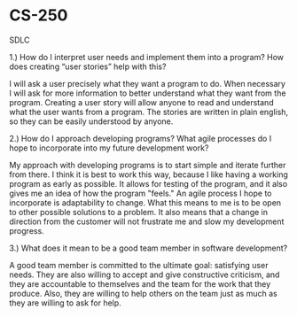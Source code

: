 # CS-250
SDLC

1.) How do I interpret user needs and implement them into a program? How does creating “user stories” help with this?

I will ask a user precisely what they want a program to do.  When necessary I will ask for more information to better understand what they want from the program.  Creating a user story will allow anyone to read and understand what the user wants from a program.  The stories are written in plain english, so they can be easily understood by anyone.


2.) How do I approach developing programs? What agile processes do I hope to incorporate into my future development work?

My approach with developing programs is to start simple and iterate further from there.  I think it is best to work this way, because I like having a working program as early as possible.  It allows for testing of the program, and it also gives me an idea of how the program "feels."  An agile process I hope to incorporate is adaptability to change.  What this means to me is to be open to other possible solutions to a problem.  It also means that a change in direction from the customer will not frustrate me and slow my development progress.


3.) What does it mean to be a good team member in software development?

A good team member is committed to the ultimate goal: satisfying user needs.  They are also willing to accept and give constructive criticism, and they are accountable to themselves and the team for the work that they produce.  Also, they are willing to help others on the team just as much as they are willing to ask for help.
